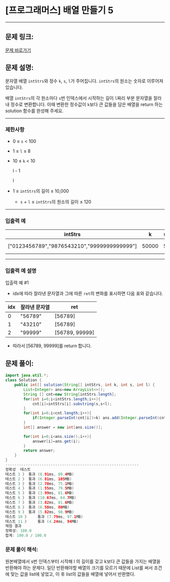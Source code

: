 # [프로그래머스] 배열 만들기 5

---

## 문제 링크:

[문제 바로가기](https://school.programmers.co.kr/learn/courses/30/lessons/181912)

## 문제 설명:

문자열 배열 `intStrs`와 정수 `k`, `s`, `l`가 주어집니다. `intStrs`의 원소는 숫자로 이루어져 있습니다.

배열 `intStrs`의 각 원소마다 `s`번 인덱스에서 시작하는 길이 `l`짜리 부분 문자열을 잘라내 정수로 변환합니다. 이때 변환한 정수값이 `k`보다 큰 값들을 담은 배열을 return 하는 solution 함수를 완성해 주세요.

---

### 제한사항

- 0 ≤ `s` < 100
- 1 ≤ `l` ≤ 8
- 10 ≤ `k` < 10
    
    l - 1
    
    l
    
- 1 ≤ `intStrs`의 길이 ≤ 10,000
    - `s` + `l` ≤ `intStrs`의 원소의 길이 ≤ 120

---

### 입출력 예

| intStrs | k | s | l | result |
| --- | --- | --- | --- | --- |
| ["0123456789","9876543210","9999999999999"] | 50000 | 5 | 5 | [56789, 99999] |

---

### 입출력 예 설명

입출력 예 #1

- idx에 따라 잘라낸 문자열과 그에 따른 `ret`의 변화를 표시하면 다음 표와 같습니다.

| idx | 잘라낸 문자열 | ret |
| --- | --- | --- |
| 0 | "56789" | [56789] |
| 1 | "43210" | [56789] |
| 2 | "99999" | [56789, 99999] |
- 따라서 [56789, 99999]를 return 합니다.

## 문제 풀이:

```java
import java.util.*;
class Solution {
    public int[] solution(String[] intStrs, int k, int s, int l) {
        List<Integer> ans=new ArrayList<>();
        String [] cnt=new String[intStrs.length];
        for(int i=0;i<intStrs.length;i++){
            cnt[i]=intStrs[i].substring(s,s+l);
        }
        for(int i=0;i<cnt.length;i++){
            if(Integer.parseInt(cnt[i])>k) ans.add(Integer.parseInt(cnt[i]));
        }
        int[] answer = new int[ans.size()];

        for(int i=0;i<ans.size();i++){
            answer[i]=ans.get(i);
        }
        return answer;
    }
}
-----------------------------------------------------------
정확성  테스트
테스트 1 〉	통과 (8.91ms, 89.4MB)
테스트 2 〉	통과 (6.81ms, 105MB)
테스트 3 〉	통과 (2.70ms, 75.1MB)
테스트 4 〉	통과 (1.55ms, 79.5MB)
테스트 5 〉	통과 (3.99ms, 81.6MB)
테스트 6 〉	통과 (10.67ms, 64.7MB)
테스트 7 〉	통과 (3.82ms, 81.6MB)
테스트 8 〉	통과 (6.58ms, 80MB)
테스트 9 〉	통과 (5.82ms, 98.9MB)
테스트 10 〉	통과 (7.79ms, 97.1MB)
테스트 11 〉	통과 (4.24ms, 94MB)
채점 결과
정확성: 100.0
합계: 100.0 / 100.0
```

### **문제 풀이 해석:**

원본배열에서 s번 인덱스부터 시작해 l 의 길이를 갖고 k보다 큰 값들을 가지는 배열을 반환해야 하는 문제다. 일단 반환해야할 배열의 크기를 모르기 때문에 List를 써서 조건에 맞는 값을 list에 넣었고, 이 후 list의 값들을 배열에 넣어서 반환했다.